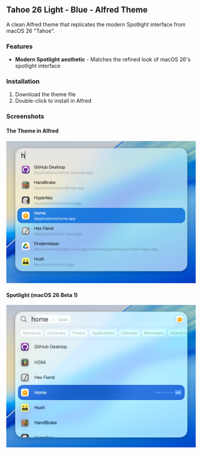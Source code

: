 ## Tahoe 26 Light - Blue - Alfred Theme

A clean Alfred theme that replicates the modern Spotlight interface from macOS 26 "Tahoe".

### Features

- **Modern Spotlight aesthetic** - Matches the refined look of macOS 26's spotlight interface

### Installation

1. Download the theme file
2. Double-click to install in Alfred

### Screenshots

#### The Theme in Alfred
![Tahoe 26 Light - Blue - Alfred](assets/Tahoe%2026%20Light%20-%20Blue%20-%20Alfred.jpg)

#### Spotlight (macOS 26 Beta 1)
![Spotlight](assets/Tahoe%2026%20Light%20-%20Blue%20-%20Spotlight.jpg)

